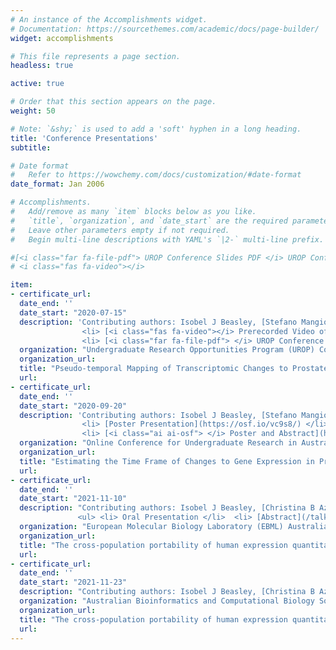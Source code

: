 ```yaml
---
# An instance of the Accomplishments widget.
# Documentation: https://sourcethemes.com/academic/docs/page-builder/
widget: accomplishments

# This file represents a page section.
headless: true

active: true

# Order that this section appears on the page.
weight: 50

# Note: `&shy;` is used to add a 'soft' hyphen in a long heading.
title: 'Conference Presentations'
subtitle:

# Date format
#   Refer to https://wowchemy.com/docs/customization/#date-format
date_format: Jan 2006

# Accomplishments.
#   Add/remove as many `item` blocks below as you like.
#   `title`, `organization`, and `date_start` are the required parameters.
#   Leave other parameters empty if not required.
#   Begin multi-line descriptions with YAML's `|2-` multi-line prefix.

#[<i class="far fa-file-pdf"> UROP Conference Slides PDF </i> UROP Conference Slides PD](/media/UROP-Conference-2020.pdf)
# <i class="fas fa-video"></i> 

item:
- certificate_url: 
  date_end: ''
  date_start: "2020-07-15"
  description: 'Contributing authors: Isobel J Beasley, [Stefano Mangiola](https://github.com/stemangiola), [Tony Papenfuss](https://papenfusslab.org/bio_papenfuss/) <br> <ul>
                <li> [<i class="fas fa-video"></i> Prerecorded Video of Oral Presentation](/media/UROP_Conference_Beasley_Final.mp4) </li>
                <li> [<i class="far fa-file-pdf"> </i> UROP Conference Slides PDF](/media/UROP-Conference-2020.pdf) </li> </ul>'
  organization: "Undergraduate Research Opportunities Program (UROP) Conference" 
  organization_url: 
  title: "Pseudo-temporal Mapping of Transcriptomic Changes to Prostate Cancer Disease Progression"
  url:  
- certificate_url: 
  date_end: ''
  date_start: "2020-09-20"
  description: 'Contributing authors: Isobel J Beasley, [Stefano Mangiola](https://github.com/stemangiola), [Tony Papenfuss](https://papenfusslab.org/bio_papenfuss/) <br> <ul>
                <li> [Poster Presentation](https://osf.io/vc9s8/) </li>
                <li> [<i class="ai ai-osf"> </i> Poster and Abstract](https://osf.io/rhnsz) </li> </ul>'
  organization: "Online Conference for Undergraduate Research in Australia (OCURA)"
  organization_url: 
  title: "Estimating the Time Frame of Changes to Gene Expression in Progressive Diseases"
  url:   
- certificate_url: 
  date_end: ''
  date_start: "2021-11-10"
  description: "Contributing authors: Isobel J Beasley, [Christina B Azodi](https://azodichr.github.io/), [Irene Gallego Romero](https://igr-lab.science.unimelb.edu.au/) <br>
               <ul> <li> Oral Presentation </li>  <li> [Abstract](/talk/predicting-the-cross-population-portability-of-human-expression-quantitative-trait-loci) </li> </ul>" 
  organization: "European Molecular Biology Laboratory (EBML) Australia Postgraduate Symposium" 
  organization_url: 
  title: "The cross-population portability of human expression quantitative trait loci (eQTLs)"
  url: 
- certificate_url: 
  date_end: ''
  date_start: "2021-11-23"
  description: "Contributing authors: Isobel J Beasley, [Christina B Azodi](https://azodichr.github.io/), [Irene Gallego Romero](https://igr-lab.science.unimelb.edu.au/) \n - Oral Presentation \n - [Abstract](/talk/predicting-the-cross-population-portability-of-human-expression-quantitative-trait-loci-eqtls)"
  organization: "Australian Bioinformatics and Computational Biology Society (ABACBS) Conference"
  organization_url: 
  title: "The cross-population portability of human expression quantitative trait loci (eQTLs)"
  url: 
---
```

